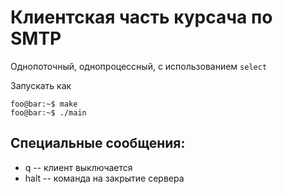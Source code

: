 # Клиентская часть курсача по SMTP
Однопоточный, однопроцессный, с использованием `select` 

Запускать как
```console
foo@bar:~$ make
foo@bar:~$ ./main
```

## Специальные сообщения:
* q -- клиент выключается
* halt -- команда на закрытие сервера
